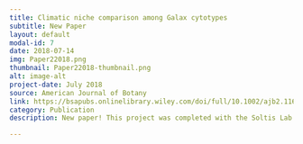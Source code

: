 ```yaml
---
title: Climatic niche comparison among Galax cytotypes
subtitle: New Paper
layout: default
modal-id: 7
date: 2018-07-14
img: Paper22018.png
thumbnail: Paper22018-thumbnail.png
alt: image-alt
project-date: July 2018
source: American Journal of Botany
link: https://bsapubs.onlinelibrary.wiley.com/doi/full/10.1002/ajb2.1161
category: Publication
description: New paper! This project was completed with the Soltis Lab and D. Blaine Marchant during a mini-REU in Summer 2017. This project investigated niche divergence among ploidal levels in a classic autopolyploid system, <i>Galax urceolata</i>. 

---
```

